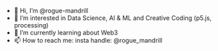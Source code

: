- 👋 Hi, I’m @rogue-mandrill
- 👀 I’m interested in Data Science, AI & ML and Creative Coding (p5.js, processing)
- 🌱 I’m currently learning about Web3
- 📫 How to reach me: insta handle: @rogue_mandrill

<!---
- 💞️ I’m looking to collaborate on ,,,

rogue-mandrill/rogue-mandrill is a ✨ special ✨ repository because its `README.md` (this file) appears on your GitHub profile.
You can click the Preview link to take a look at your changes.
--->
